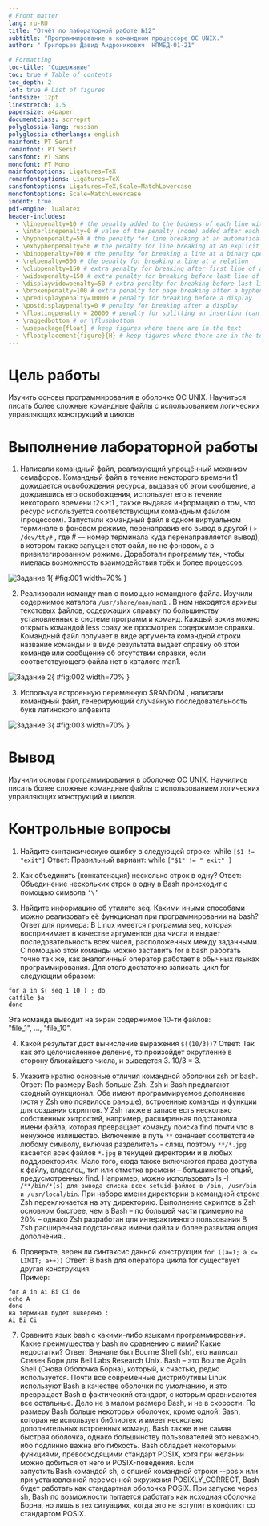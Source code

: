 ```yaml
---
# Front matter
lang: ru-RU
title: "Отчёт по лабораторной работе №12"
subtitle: "Программирование в командном процессоре ОС UNIX."
author: " Григорьев Давид Андроникович	НПМБД-01-21"

# Formatting
toc-title: "Содержание"
toc: true # Table of contents
toc_depth: 2
lof: true # List of figures
fontsize: 12pt
linestretch: 1.5
papersize: a4paper
documentclass: scrreprt
polyglossia-lang: russian
polyglossia-otherlangs: english
mainfont: PT Serif
romanfont: PT Serif
sansfont: PT Sans
monofont: PT Mono
mainfontoptions: Ligatures=TeX
romanfontoptions: Ligatures=TeX
sansfontoptions: Ligatures=TeX,Scale=MatchLowercase
monofontoptions: Scale=MatchLowercase
indent: true
pdf-engine: lualatex
header-includes:
  - \linepenalty=10 # the penalty added to the badness of each line within a paragraph (no associated penalty node) Increasing the value makes tex try to have fewer lines in the paragraph.
  - \interlinepenalty=0 # value of the penalty (node) added after each line of a paragraph.
  - \hyphenpenalty=50 # the penalty for line breaking at an automatically inserted hyphen
  - \exhyphenpenalty=50 # the penalty for line breaking at an explicit hyphen
  - \binoppenalty=700 # the penalty for breaking a line at a binary operator
  - \relpenalty=500 # the penalty for breaking a line at a relation
  - \clubpenalty=150 # extra penalty for breaking after first line of a paragraph
  - \widowpenalty=150 # extra penalty for breaking before last line of a paragraph
  - \displaywidowpenalty=50 # extra penalty for breaking before last line before a display math
  - \brokenpenalty=100 # extra penalty for page breaking after a hyphenated line
  - \predisplaypenalty=10000 # penalty for breaking before a display
  - \postdisplaypenalty=0 # penalty for breaking after a display
  - \floatingpenalty = 20000 # penalty for splitting an insertion (can only be split footnote in standard LaTeX)
  - \raggedbottom # or \flushbottom
  - \usepackage{float} # keep figures where there are in the text
  - \floatplacement{figure}{H} # keep figures where there are in the text
---
```


# Цель работы

Изучить основы программирования в оболочке ОС UNIX. Научиться писать более сложные командные файлы с использованием логических управляющих конструкций и циклов

# Выполнение лабораторной работы

1. Написали командный файл, реализующий упрощённый механизм семафоров. Командный файл в течение некоторого времени t1 дожидается освобождения ресурса, выдавая об этом сообщение, а дождавшись его освобождения, использует его в течение некоторого времени t2<>t1 , также выдавая информацию о том, что ресурс используется соответствующим командным файлом (процессом). Запустили командный файл в одном виртуальном терминале в фоновом режиме, перенаправив его вывод в другой ( ```> /dev/tty#``` , где # — номер терминала куда перенаправляется вывод), в котором также запущен этот файл, но не фоновом, а в привилегированном режиме. Доработали программу так, чтобы имелась возможность взаимодействия трёх и более процессов. 
 
![Задание 1](image/01.png){ #fig:001 width=70% }

2. Реализовали команду man с помощью командного файла. Изучили содержимое каталога ```/usr/share/man/man1``` . В нем находятся архивы текстовых файлов, содержащих справку по большинству установленных в системе программ и команд. Каждый архив можно открыть командой less сразу же просмотрев содержимое справки. Командный файл получает в виде аргумента командной строки название команды и в виде результата выдает справку об этой команде или сообщение об отсутствии справки, если соответствующего файла нет в каталоге man1. 

![Задание 2](image/02.png){ #fig:002 width=70% }

3. Используя встроенную переменную $RANDOM , написали командный файл, генерирующий случайную последовательность букв латинского алфавита

![Задание 3](image/03.png){ #fig:003 width=70% }

# Вывод

Изучили основы программирования в оболочке ОС UNIX. Научились писать более сложные командные файлы с использованием логических управляющих конструкций и циклов. 

# Контрольные вопросы

1. Найдите синтаксическую ошибку в следующей строке: 
while ```[$1 != "exit"]``` 
Ответ: Правильный вариант: while ```["$1" != " exit" ]``` 

2. Как объединить (конкатенация) несколько строк в одну? 
Ответ: Объединение нескольких строк в одну в Bash происходит с помощью символа ```‘\’``` 

3. Найдите информацию об утилите seq. Какими иными способами можно реализовать её функционал при программировании на bash? 
Ответ для примера: В Linux имеется программа seq, которая воспринимает в качестве аргументов два числа и выдает последовательность всех чисел, расположенных между заданными. С помощью этой команды можно заставить for в bash работать точно так же, как аналогичный оператор работает в обычных языках программирования. Для этого достаточно записать цикл for следующим образом: 
```
for a in $( seq 1 10 ) ; do 
catfile_$a 
done
``` 
Эта команда выводит на экран содержимое 10-ти файлов:  
"file_1", ..., "file_10". 
 
4. Какой результат даст вычисление выражения ```$((10/3))```? 
Ответ: Так как это целочисленное деление, то произойдет округление в сторону ближайшего числа, и выведется 3. 
10/3 = 3. 

5. Укажите кратко основные отличия командной оболочки zsh от bash. 
Ответ: По размеру Bash больше Zsh. Zsh и Bash предлагают сходный функционал. Обе имеют программируемое дополнение (хотя у Zsh оно появилось раньше), встроенные команды и функции для создания скриптов. У Zsh также в запасе есть несколько собственных хитростей, например, расширенная подстановка имени файла, которая превращает команду поиска find почти что в ненужное излишество. Включение в путь ```**``` означает соответствие любому символу, включая разделитель - слэш, поэтому ```**/*.jpg``` касается всех файлов ```*.jpg``` в текущей директории и в любых поддиректориях. Мало того, сюда также включаются права доступа к файлу, владелец, тип или отметка времени – большинство опций, предусмотренных find. Например, можно использовать ls -l ```/**/bin/*(s) для вывода списка всех setuid-файлов в /bin, /usr/bin и /usr/local/bin```. При наборе имени директории в командной строке Zsh переключается на эту директорию. Выполнение скриптов в Zsh основном быстрее, чем в Bash – по большей части примерно на 20% – однако Zsh разработан для интерактивного пользования В Zsh расширенная подстановка имени файла и более развитая опция дополнения..  
 
6. Проверьте, верен ли синтаксис данной конструкции ```for ((a=1; a <= LIMIT; a++))```
Ответ: В bash для оператора цикла for существует другая конструкция.  
Пример: 
``` 
for A in Ai Bi Ci do  
echo A 
done 
на терминал будет выведено :  
Ai Bi Ci 
```

7. Сравните язык bash с какими-либо языками программирования. Какие преимущества у bash по сравнению с ними? Какие недостатки? 
Ответ: Вначале был Bourne Shell (sh), его написал Стивен Борн для Bell Labs Research Unix. Bash – это Bourne Again Shell (Снова Оболочка Борна), который, к счастью, редко используется. Почти все современные дистрибутивы Linux используют Bash в качестве оболочки по умолчанию, и это превращает Bash в фактический стандарт, с которым сравниваются все остальные. 
Дело не в малом размере Bash, и не в скорости. По размеру Bash больше некоторых оболочек, кроме одной: Sash, которая не использует библиотек и имеет несколько дополнительных встроенных команд. Bash также и не самая быстрая оболочка, однако большинству пользователей это неважно, ибо подлинно важна его гибкость. Bash обладает некоторыми функциями, превосходящими стандарт POSIX, хотя при желании можно добиться от него и POSIX-поведения. Если запустить Bash командой sh, с опцией командной строки --posix или при установленной переменной окружения POSIXLY_CORRECT, Bash будет работать как стандартная оболочка POSIX. При запуске через sh, Bash по возможности пытается работать как исходная оболочка Борна, но лишь в тех ситуациях, когда это не вступит в конфликт со стандартом POSIX. 

